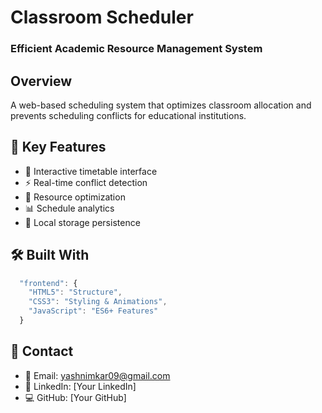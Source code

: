 # Classroom Scheduler
### Efficient Academic Resource Management System

## Overview
A web-based scheduling system that optimizes classroom allocation and prevents scheduling conflicts for educational institutions.

## 🎯 Key Features
- 📅 Interactive timetable interface
- ⚡ Real-time conflict detection
- 🔄 Resource optimization
- 📊 Schedule analytics
- 💾 Local storage persistence

## 🛠️ Built With
```javascript
  "frontend": {
    "HTML5": "Structure",
    "CSS3": "Styling & Animations",
    "JavaScript": "ES6+ Features"
  }
```

## 👥 Contact
- 📧 Email: yashnimkar09@gmail.com
- 🔗 LinkedIn: [Your LinkedIn]
- 💻 GitHub: [Your GitHub]
